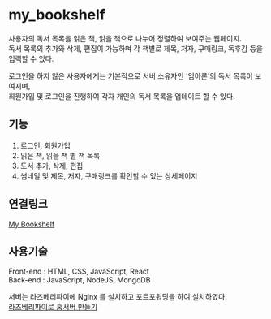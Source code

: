 # my_bookshelf
사용자의 독서 목록을 읽은 책, 읽을 책으로 나누어 정렬하여 보여주는 웹페이지.  
독서 목록의 추가와 삭제, 편집이 가능하며 각 책별로 제목, 저자, 구매링크, 독후감 등을 입력할 수 있다.  

로그인을 하지 않은 사용자에게는 기본적으로 서버 소유자인 '임아론'의 독서 목록이 보여지며,  
회원가입 및 로그인을 진행하여 각자 개인의 독서 목록을 업데이트 할 수 있다.  


## 기능
1. 로그인, 회원가입  
2. 읽은 책, 읽을 책 별 책 목록  
3. 도서 추가, 삭제, 편집  
4. 썸네일 및 제목, 저자, 구매링크를 확인할 수 있는 상세페이지  


## 연결링크
[My Bookshelf](1.239.81.3)


## 사용기술
Front-end : HTML, CSS, JavaScript, React  
Back-end : JavaScript, NodeJS, MongoDB  


서버는 라즈베리파이에 Nginx 를 설치하고 포트포워딩을 하여 설치하였다.  
[라즈베리파이로 홈서버 만들기](https://poalim.tistory.com/13)  

